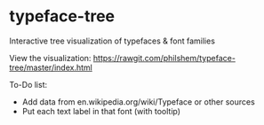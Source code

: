 typeface-tree
=============

Interactive tree visualization of typefaces &amp; font families

View the visualization: https://rawgit.com/philshem/typeface-tree/master/index.html

To-Do list:

+ Add data from en.wikipedia.org/wiki/Typeface or other sources
+ Put each text label in that font (with tooltip)
